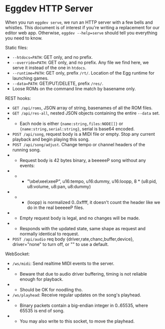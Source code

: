 # Eggdev HTTP Server

When you run `eggdev serve`, we run an HTTP server with a few bells and whistles.
This document is of interest if you're writing a replacement for our editor web app.
Otherwise, `eggdev --help=serve` should tell you everything you need to know.
    
Static files:
 - `--htdocs=PATH`: GET only, and no prefix.
 - `--override=PATH`: GET only, and no prefix. Any file we find here, we serve it instead of the one in `htdocs`.
 - `--runtime=PATH`: GET only, prefix `/rt/`. Location of the Egg runtime for launching games.
 - `--data=PATH`: GET/PUT/DELETE, prefix `/res/`.
 - Loose ROMs on the command line match by basename only.
 
REST hooks:
 - `GET /api/roms`, JSON array of string, basenames of all the ROM files.
 - `GET /api/res-all`, nested JSON objects containing the entire `--data` set.
 - - Each node is either `{name:string,files:NODE[]}` or `{name:string,serial:string}`, serial is base64 encoded.
 - `POST /api/song`, request body is a MIDI file or empty. Stop any current playback and begin playing this song.
 - `POST /api/song/adjust`. Change tempo or channel headers of the running song.
 - - Request body is 42 bytes binary, a beeeeeP song without any events:
 - - - "\xbe\xee\xeeP", u16:tempo, u16:dummy, u16:loopp, 8 * (u8:pid, u8:volume, u8:pan, u8:dummy)
 - - - (loopp) is normalized 0..0xffff, it doesn't count the header like we do in the real beeeeeP files.
 - - Empty request body is legal, and no changes will be made.
 - - Responds with the updated state, same shape as request and normally identical to request.
 - `POST /api/audio` req body {driver,rate,chanc,buffer,device}, driver="none" to turn off, or "" to use a default.
 
WebSocket:
 - `/ws/midi`: Send realtime MIDI events to the server.
 - - Beware that due to audio driver buffering, timing is not reliable enough for playback.
 - - Should be OK for noodling tho.
 - `/ws/playhead`: Receive regular updates on the song's playhead.
 - - Binary packets contain a big-endian integer in 0..65535, where 65535 is end of song.
 - - You may also write to this socket, to move the playhead.

